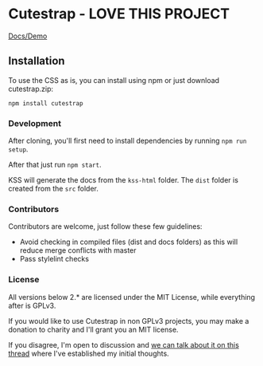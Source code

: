 # Cutestrap - LOVE THIS PROJECT

[Docs/Demo](https://www.cutestrap.com/)

## Installation

To use the CSS as is, you can install using npm or just download cutestrap.zip:

```
npm install cutestrap
```

### Development

After cloning, you'll first need to install dependencies by running `npm run setup`.

After that just run `npm start`.

KSS will generate the docs from the `kss-html` folder. The `dist` folder is created from  the `src` folder.

### Contributors

Contributors are welcome, just follow these few guidelines:

* Avoid checking in compiled files (dist and docs folders) as this will reduce merge conflicts with master
* Pass stylelint checks

### License

All versions below 2.\* are licensed under the MIT License, while everything after is GPLv3.

If you would like to use Cutestrap in non GPLv3 projects, you may make a donation to charity and I'll grant you an MIT license.

If you disagree, I'm open to discussion and [we can talk about it on this thread](https://github.com/tylerchilds/cutestrap/pull/48#issuecomment-525944427) where I've established my initial thoughts.
